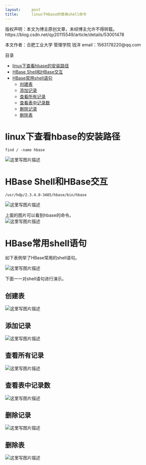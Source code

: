 ```yaml
---
layout:     post
title:      linux下Hbase的常用shell命令
---
```

<div id="article_content" class="article_content clearfix csdn-tracking-statistics" data-pid="blog" data-mod="popu_307" data-dsm="post">
								<div class="article-copyright">
					版权声明：本文为博主原创文章，未经博主允许不得转载。					https://blog.csdn.net/qy20115549/article/details/53001478				</div>
								            <div id="content_views" class="markdown_views prism-atom-one-dark">
							<!-- flowchart 箭头图标 勿删 -->
							<svg xmlns="http://www.w3.org/2000/svg" style="display: none;"><path stroke-linecap="round" d="M5,0 0,2.5 5,5z" id="raphael-marker-block" style="-webkit-tap-highlight-color: rgba(0, 0, 0, 0);"></path></svg>
							<p>本文作者：合肥工业大学 管理学院 钱洋 email：1563178220@qq.com</p>

<p>目录</p>

<p></p><div class="toc"><div class="toc">
<ul>
<li><a href="#linux%E4%B8%8B%E6%9F%A5%E7%9C%8Bhbase%E7%9A%84%E5%AE%89%E8%A3%85%E8%B7%AF%E5%BE%84" rel="nofollow">linux下查看hbase的安装路径</a></li>
<li><a href="#hbase-shell%E5%92%8Chbase%E4%BA%A4%E4%BA%92" rel="nofollow">HBase Shell和HBase交互</a></li>
<li><a href="#hbase%E5%B8%B8%E7%94%A8shell%E8%AF%AD%E5%8F%A5" rel="nofollow">HBase常用shell语句</a><ul>
<li><a href="#%E5%88%9B%E5%BB%BA%E8%A1%A8" rel="nofollow">创建表</a></li>
<li><a href="#%E6%B7%BB%E5%8A%A0%E8%AE%B0%E5%BD%95" rel="nofollow">添加记录</a></li>
<li><a href="#%E6%9F%A5%E7%9C%8B%E6%89%80%E6%9C%89%E8%AE%B0%E5%BD%95" rel="nofollow">查看所有记录</a></li>
<li><a href="#%E6%9F%A5%E7%9C%8B%E8%A1%A8%E4%B8%AD%E8%AE%B0%E5%BD%95%E6%95%B0" rel="nofollow">查看表中记录数</a></li>
<li><a href="#%E5%88%A0%E9%99%A4%E8%AE%B0%E5%BD%95" rel="nofollow">删除记录</a></li>
<li><a href="#%E5%88%A0%E9%99%A4%E8%A1%A8" rel="nofollow">删除表</a></li>
</ul>
</li>
</ul>
</div>
</div>




<h1 id="linux下查看hbase的安装路径">linux下查看hbase的安装路径</h1>



<pre class="prettyprint"><code class="language-shell hljs applescript">find / -<span class="hljs-property">name</span> hbase</code></pre>

<p><img src="https://img-blog.csdn.net/20161101212356222" alt="这里写图片描述" title=""></p>



<h1 id="hbase-shell和hbase交互">HBase Shell和HBase交互</h1>



<pre class="prettyprint"><code class="language-shell hljs ">/usr/hdp/2.3.4.0-3485/hbase/bin/hbase</code></pre>

<p><img src="https://img-blog.csdn.net/20161101212537381" alt="这里写图片描述" title=""></p>

<p>上面的图片可以看到hbase的命令。 <br>
<img src="https://img-blog.csdn.net/20161101212814241" alt="这里写图片描述" title=""></p>



<h1 id="hbase常用shell语句">HBase常用shell语句</h1>

<p>如下表例举了HBase常用的shell语句。</p>

<p><img src="https://img-blog.csdn.net/20161101213022778" alt="这里写图片描述" title=""></p>

<p>下面一一对shell语句进行演示。</p>



<h2 id="创建表">创建表</h2>

<p><img src="https://img-blog.csdn.net/20161101213624777" alt="这里写图片描述" title=""></p>



<h2 id="添加记录">添加记录</h2>

<p><img src="https://img-blog.csdn.net/20161101214408937" alt="这里写图片描述" title=""></p>

<h2 id="查看所有记录">查看所有记录</h2>

<p><img src="https://img-blog.csdn.net/20161101214526156" alt="这里写图片描述" title=""></p>

<h2 id="查看表中记录数">查看表中记录数</h2>

<p><img src="https://img-blog.csdn.net/20161101214717768" alt="这里写图片描述" title=""></p>



<h2 id="删除记录">删除记录</h2>

<p><img src="https://img-blog.csdn.net/20161101215139346" alt="这里写图片描述" title=""></p>



<h2 id="删除表">删除表</h2>

<p><img src="https://img-blog.csdn.net/20161101215332715" alt="这里写图片描述" title=""></p>            </div>
						<link href="https://csdnimg.cn/release/phoenix/mdeditor/markdown_views-9e5741c4b9.css" rel="stylesheet">
                </div>